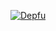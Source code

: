 
[![Depfu](https://img.shields.io/badge/Donate-PayPal-blue.svg?style=popout)](https://paypal.me/molishark)
